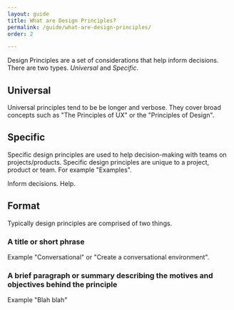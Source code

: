 ```yaml
---
layout: guide
title: What are Design Principles?
permalink: /guide/what-are-design-principles/
order: 2

---
```


Design Principles are a set of considerations that help inform decisions. There are two types. _Universal_ and _Specific_.

## Universal

Universal principles tend to be be longer and verbose. They cover broad concepts such as "The Principles of UX" or the "Principles of Design".

## Specific

Specific design principles are used to help decision-making with teams on projects/products. Specific design principles are unique to a project, product or team. For example "Examples".

Inform decisions. Help.

## Format

Typically design principles are comprised of two things.

### A title or short phrase
Example "Conversational" or "Create a conversational environment".

### A brief paragraph or summary describing the motives and objectives behind the principle

Example "Blah blah"
